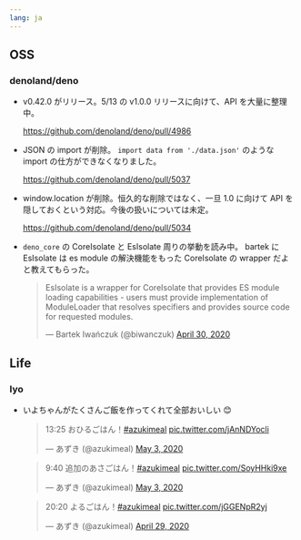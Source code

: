 ```yaml
---
lang: ja
---
```


## OSS

### denoland/deno

- v0.42.0 がリリース。5/13 の v1.0.0 リリースに向けて、API を大量に整理中。

  https://github.com/denoland/deno/pull/4986

- JSON の import が削除。 `import data from './data.json'` のような import の仕方ができなくなりました。

  https://github.com/denoland/deno/pull/5037

- window.location が削除。恒久的な削除ではなく、一旦 1.0 に向けて API を隠しておくという対応。今後の扱いについては未定。

  https://github.com/denoland/deno/pull/5034

- `deno_core` の CoreIsolate と EsIsolate 周りの挙動を読み中。 bartek に EsIsolate は es module の解決機能をもった CoreIsolate の wrapper だよと教えてもらった。

  <blockquote class="twitter-tweet"><p lang="en" dir="ltr">EsIsolate is a wrapper for CoreIsolate that provides ES module loading capabilities - users must provide implementation of ModuleLoader that resolves specifiers and provides source code for requested modules.</p>&mdash; Bartek Iwańczuk (@biwanczuk) <a href="https://twitter.com/biwanczuk/status/1255858894708117504?ref_src=twsrc%5Etfw">April 30, 2020</a></blockquote> <script async src="https://platform.twitter.com/widgets.js" charset="utf-8"></script>

## Life

### Iyo

- いよちゃんがたくさんご飯を作ってくれて全部おいしい 😊

  <blockquote class="twitter-tweet"><p lang="ja" dir="ltr">13:25 おひるごはん！<a href="https://twitter.com/hashtag/azukimeal?src=hash&amp;ref_src=twsrc%5Etfw">#azukimeal</a> <a href="https://t.co/jAnNDYocli">pic.twitter.com/jAnNDYocli</a></p>&mdash; あずき (@azukimeal) <a href="https://twitter.com/azukimeal/status/1256802317304659968?ref_src=twsrc%5Etfw">May 3, 2020</a></blockquote> <script async src="https://platform.twitter.com/widgets.js" charset="utf-8"></script>

  <blockquote class="twitter-tweet"><p lang="ja" dir="ltr">9:40 追加のあさごはん！<a href="https://twitter.com/hashtag/azukimeal?src=hash&amp;ref_src=twsrc%5Etfw">#azukimeal</a> <a href="https://t.co/SoyHHki9xe">pic.twitter.com/SoyHHki9xe</a></p>&mdash; あずき (@azukimeal) <a href="https://twitter.com/azukimeal/status/1256745646335209472?ref_src=twsrc%5Etfw">May 3, 2020</a></blockquote> <script async src="https://platform.twitter.com/widgets.js" charset="utf-8"></script>

  <blockquote class="twitter-tweet"><p lang="ja" dir="ltr">20:20 よるごはん！<a href="https://twitter.com/hashtag/azukimeal?src=hash&amp;ref_src=twsrc%5Etfw">#azukimeal</a> <a href="https://t.co/jGGENpR2yj">pic.twitter.com/jGGENpR2yj</a></p>&mdash; あずき (@azukimeal) <a href="https://twitter.com/azukimeal/status/1255457371964477440?ref_src=twsrc%5Etfw">April 29, 2020</a></blockquote> <script async src="https://platform.twitter.com/widgets.js" charset="utf-8"></script>
